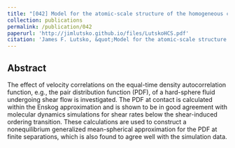 ```yaml
---
title: "[042] Model for the atomic-scale structure of the homogeneous cooling state of granular fluids"
collection: publications
permalink: /publication/042
paperurl: 'http://jimlutsko.github.io/files/LutskoHCS.pdf'
citation: 'James F. Lutsko, &quot;Model for the atomic-scale structure of the homogeneous cooling state of granular fluids&quot;, <i>Phys. Rev. E</i>, <strong>63</strong>, 61211 (2001)'
---
```

Abstract
---
The effect of velocity correlations on the equal-time density autocorrelation function, e.g., the pair distribution function (PDF), of a hard-sphere fluid undergoing shear flow is investigated. The PDF at contact is calculated within the Enskog approximation and is shown to be in good agreement with molecular dynamics simulations for shear rates below the shear-induced ordering transition. These calculations are used to construct a nonequilibrium generalized mean-spherical approximation for the PDF at finite separations, which is also found to agree well with the simulation data.
